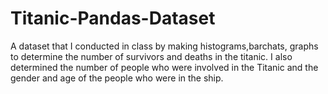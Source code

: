 # Titanic-Pandas-Dataset
A dataset that I conducted in class by making histograms,barchats, graphs to determine the number of survivors and deaths in the titanic. I also  determined the number of people who were involved in the Titanic and the gender and age of the people who were in the ship. 
